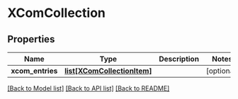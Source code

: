 # XComCollection

## Properties
Name | Type | Description | Notes
------------ | ------------- | ------------- | -------------
**xcom_entries** | [**list[XComCollectionItem]**](XComCollectionItem.md) |  | [optional] 

[[Back to Model list]](../README.md#documentation-for-models) [[Back to API list]](../README.md#documentation-for-api-endpoints) [[Back to README]](../README.md)


